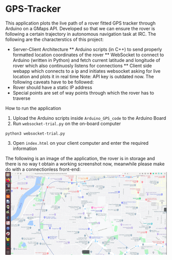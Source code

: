# GPS-Tracker
 This application plots the live path of a rover fitted GPS tracker through Arduino on a GMaps API. Developed so that we can ensure the rover is following a certain trajectory in autonomous navigation task at IRC.
The following are the characterstics of this project:
* Server-Client Architecture
 ** Arduino scripts (in C++) to send properly formatted location coordinates of the rover
 ** WebSocket to connect to Arduino (written in Python) and fetch current latitude and longitude of rover which also continuosly listens for connections
 ** Client side webapp which connects to a ip and initiates websocket asking for live location and plots it in real time 
Note: API key is outdated now. The following caveats have to be followed:
* Rover should have a static IP address
* Special points are set of way points through which the rover has to traverse

How to run the application
1. Upload the Arduino scripts inside `Arduino_GPS_code` to the Arduino Board
2. Run `websocket-trial.py` on the on-board computer 
```
python3 websocket-trial.py
```
3. Open `index.html` on your client computer and enter the required information



The following is an image of the application, the rover is in storage and there is no way t obtain a working screenshot now, meanwhile please make do with a connectionless front-end:
![image of the web-app](/images/ss.png)
